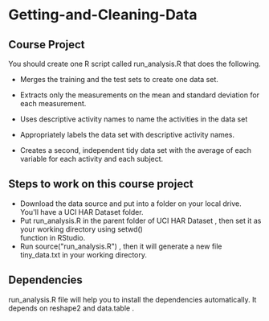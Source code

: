 # Getting-and-Cleaning-Data




## Course Project
You should create one R script called run_analysis.R that does the following.

* Merges the training and the test sets to create one data set.

* Extracts only the measurements on the mean and standard deviation for each measurement.

* Uses descriptive activity names to name the activities in the data set

* Appropriately labels the data set with descriptive activity names.

* Creates a second, independent tidy data set with the average of each variable for each activity and each subject.



## Steps to work on this course project
* Download the data source and put into a folder on your local drive. You'll have a  UCI HAR Dataset  folder.
* Put  run_analysis.R  in the parent folder of  UCI HAR Dataset , then set it as your working directory using  setwd()   
  function in RStudio.
* Run  source("run_analysis.R") , then it will generate a new file  tiny_data.txt  in your working directory.



## Dependencies
 run_analysis.R  file will help you to install the dependencies automatically. It depends on  reshape2  and  data.table . 
